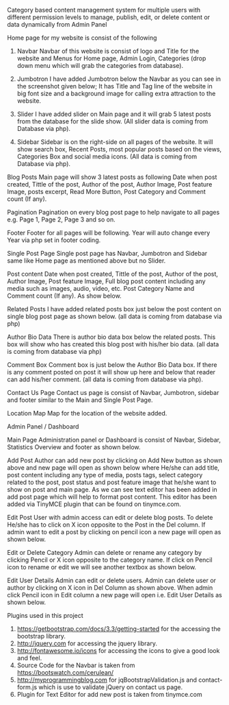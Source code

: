 Category based content management system for multiple users with different permission levels to manage, publish, edit, or delete content or data dynamically from Admin Panel


Home page for my website is consist of the following
1. Navbar
Navbar of this website is consist of logo and Title for the website and Menus for Home page, Admin Login, Categories (drop down menu which will grab the categories from database).

2. Jumbotron
I have added Jumbotron below the Navbar as you can see in the screenshot given below; It has Title and Tag line of the website in big font size and a background image for calling extra attraction to the website.

3. Slider
I have added slider on Main page and it will grab 5 latest posts from the database for the slide show. (All slider data is coming from Database via php).

4. Sidebar
Sidebar is on the right-side on all pages of the website. It will show search box, Recent Posts, most popular posts based on the views, Categories Box and social media icons. (All data is coming from Database via php).

Blog Posts
Main page will show 3 latest posts as following
Date when post created, Tittle of the post, Author of the post, Author Image, Post feature Image, posts excerpt, Read More Button, Post Category and Comment count (If any).

Pagination
Pagination on every blog post page to help navigate to all pages e.g. Page 1, Page 2, Page 3 and so on.

Footer
Footer for all pages will be following. Year will auto change every Year via php set in footer coding.

Single Post Page
Single post page has Navbar, Jumbotron and Sidebar same like Home page as mentioned above but no Slider.

Post content
Date when post created, Tittle of the post, Author of the post, Author Image, Post feature Image, Full blog post content including any media such as images, audio, video, etc. Post Category Name and Comment count (If any). As show below.

Related Posts
I have added related posts box just below the post content on single blog post page as shown below. (all data is coming from database via php)

Author Bio Data
There is author bio data box below the related posts. This box will show who has created this blog post with his/her bio data. (all data is coming from database via php)

Comment Box
Comment box is just below the Author Bio Data box. If there is any comment posted on post it will show up here and below that reader can add his/her comment. (all data is coming from database via php).

Contact Us Page
Contact us page is consist of Navbar, Jumbotron, sidebar and footer similar to the Main and Single Post Page.

Location Map
Map for the location of the website added.

Admin Panel / Dashboard

Main Page
Administration panel or Dashboard is consist of Navbar, Sidebar, Statistics Overview and footer as shown below.

Add Post
Author can add new post by clicking on Add New button as shown above and new page will open as shown below where He/she can add title, post content including any type of media, posts tags, select category related to the post, post status and post feature image that he/she want to show on post and main page. As we can see text editor has been added in add post page which will help to format post content. This editor has been added via TinyMCE plugin that can be found on tinymce.com.

Edit Post
User with admin access can edit or delete blog posts. To delete He/she has to click on X icon opposite to the Post in the Del column. If admin want to edit a post by clicking on pencil icon a new page will open as shown below.

Edit or Delete Category
Admin can delete or rename any category by clicking Pencil or X icon opposite to the category name. If click on Pencil icon to rename or edit we will see another textbox as shown below.

Edit User Details
Admin can edit or delete users. Admin can delete user or author by clicking on X icon in Del Column as shown above. When admin click Pencil icon in Edit column a new page will open i.e. Edit User Details as shown below.

Plugins used in this project
1. https://getbootstrap.com/docs/3.3/getting-started for the accessing the bootstrap library.
2. http://jquery.com for accessing the jquery library.
3. http://fontawesome.io/icons for accessing the icons to give a good look and feel.
4. Source Code for the Navbar is taken from https://bootswatch.com/cerulean/
5. http://myprogrammingblog.com for jqBootstrapValidation.js and contact-form.js which is use to validate jQuery on contact us page.
6. Plugin for Text Editor for add new post is taken from tinymce.com
